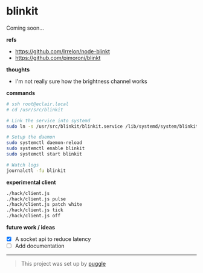 # blinkit

Coming soon...

**refs**

- https://github.com/Irrelon/node-blinkt
- https://github.com/pimoroni/blinkt

**thoughts**

- I'm not really sure how the brightness channel works

**commands**

```bash
# ssh root@eclair.local
# cd /usr/src/blinkit

# Link the service into systemd
sudo ln -s /usr/src/blinkit/blinkit.service /lib/systemd/system/blinkit.service

# Setup the daemon
sudo systemctl daemon-reload
sudo systemctl enable blinkit
sudo systemctl start blinkit

# Watch logs
journalctl -fu blinkit
```

**experimental client**

```bash
./hack/client.js
./hack/client.js pulse
./hack/client.js patch white
./hack/client.js tick
./hack/client.js off
```

**future work / ideas**

- [x] A socket api to reduce latency
- [ ] Add documentation

---

> This project was set up by [puggle](https://npm.im/puggle)

